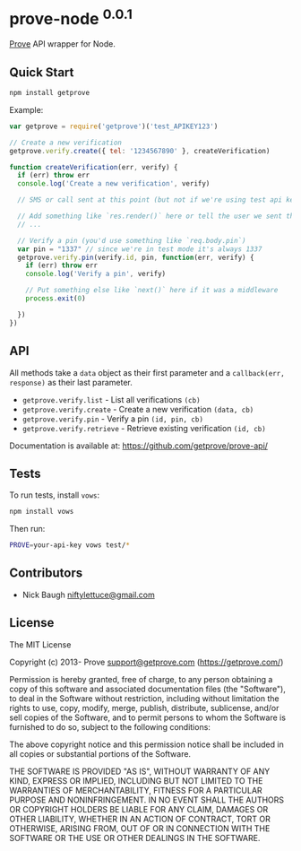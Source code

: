 
# prove-node <sup>0.0.1</sup>

[Prove](https://getprove.com/) API wrapper for Node.

## Quick Start

```bash
npm install getprove
```

Example:

```js
var getprove = require('getprove')('test_APIKEY123')

// Create a new verification
getprove.verify.create({ tel: '1234567890' }, createVerification)

function createVerification(err, verify) {
  if (err) throw err
  console.log('Create a new verification', verify)

  // SMS or call sent at this point (but not if we're using test api key)

  // Add something like `res.render()` here or tell the user we sent them a pin.
  // ...

  // Verify a pin (you'd use something like `req.body.pin`)
  var pin = "1337" // since we're in test mode it's always 1337
  getprove.verify.pin(verify.id, pin, function(err, verify) {
    if (err) throw err
    console.log('Verify a pin', verify)

    // Put something else like `next()` here if it was a middleware
    process.exit(0)

  })
})
```


## API

All methods take a `data` object as their first parameter and a `callback(err, response)` as their last parameter.

* `getprove.verify.list` - List all verifications `(cb)`
* `getprove.verify.create` - Create a new verification `(data, cb)`
* `getprove.verify.pin` - Verify a pin `(id, pin, cb)`
* `getprove.verify.retrieve` - Retrieve existing verification `(id, cb)`

Documentation is available at: <https://github.com/getprove/prove-api/>


## Tests

To run tests, install `vows`:

```bash
npm install vows
```

Then run:

```bash
PROVE=your-api-key vows test/*
```


## Contributors

* Nick Baugh <niftylettuce@gmail.com>


## License

The MIT License

Copyright (c) 2013- Prove <support@getprove.com> (https://getprove.com/)

Permission is hereby granted, free of charge, to any person obtaining a copy
of this software and associated documentation files (the "Software"), to deal
in the Software without restriction, including without limitation the rights
to use, copy, modify, merge, publish, distribute, sublicense, and/or sell
copies of the Software, and to permit persons to whom the Software is
furnished to do so, subject to the following conditions:

The above copyright notice and this permission notice shall be included in
all copies or substantial portions of the Software.

THE SOFTWARE IS PROVIDED "AS IS", WITHOUT WARRANTY OF ANY KIND, EXPRESS OR
IMPLIED, INCLUDING BUT NOT LIMITED TO THE WARRANTIES OF MERCHANTABILITY,
FITNESS FOR A PARTICULAR PURPOSE AND NONINFRINGEMENT. IN NO EVENT SHALL THE
AUTHORS OR COPYRIGHT HOLDERS BE LIABLE FOR ANY CLAIM, DAMAGES OR OTHER
LIABILITY, WHETHER IN AN ACTION OF CONTRACT, TORT OR OTHERWISE, ARISING FROM,
OUT OF OR IN CONNECTION WITH THE SOFTWARE OR THE USE OR OTHER DEALINGS IN
THE SOFTWARE.
